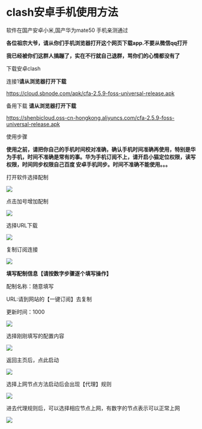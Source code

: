 #  clash安卓手机使用方法


软件在国产安卓小米,国产华为mate50 手机亲测通过

**各位祖宗大爷，请从你们手机浏览器打开这个网页下载app.不要从微信qq打开**

**我已经被你们这群人搞蹦了，实在不行就自己退群，骂你们的心情都没有了**




下载安卓clash  

 

连接1**请从浏览器打开下载**

https://cloud.sbnode.com/apk/cfa-2.5.9-foss-universal-release.apk

备用下载 **请从浏览器打开下载**

https://shenbicloud.oss-cn-hongkong.aliyuncs.com/cfa-2.5.9-foss-universal-release.apk




使用步骤


**使用之前，请把你自己的手机时间校对准确，确认手机时间准确再使用，特别是华为手机，时间不准确是常有的事。华为手机订阅不上，请开启小猫定位权限，读写权限，时间同步权限自己百度 安卓手机同步。时间不准确不能使用。。。**


打开软件选择配制


![](https://btflycloud.oss-cn-hongkong.aliyuncs.com/images/androidclash/androidclash/1.jpg)

点击加号增加配制

![](https://btflycloud.oss-cn-hongkong.aliyuncs.com/images/androidclash/androidclash/2.jpg)

选择URL下载


![](https://btflycloud.oss-cn-hongkong.aliyuncs.com/images/androidclash/androidclash/3.jpg)


复制订阅连接

![](https://btflycloud.oss-cn-hongkong.aliyuncs.com/images/androidclash/androidclash/4.jpg)


**填写配制信息【请按数字步骤逐个填写操作】**

配制名称：随意填写

URL:请到网站的【一键订阅】去复制

更新时间：1000


![](https://btflycloud.oss-cn-hongkong.aliyuncs.com/images/androidclash/androidclash/5.jpg)


选择刚刚填写的配置内容

![](https://btflycloud.oss-cn-hongkong.aliyuncs.com/images/androidclash/androidclash/6.jpg)


返回主页后，点此启动

![](https://btflycloud.oss-cn-hongkong.aliyuncs.com/images/androidclash/androidclash/7.jpg)


选择上网节点方法启动后会出现【代理】规则


![](https://btflycloud.oss-cn-hongkong.aliyuncs.com/images/androidclash/androidclash/8.jpg)


进去代理规则后，可以选择相应节点上网，有数字的节点表示可以正常上网


![](https://btflycloud.oss-cn-hongkong.aliyuncs.com/images/androidclash/androidclash/9.jpg)